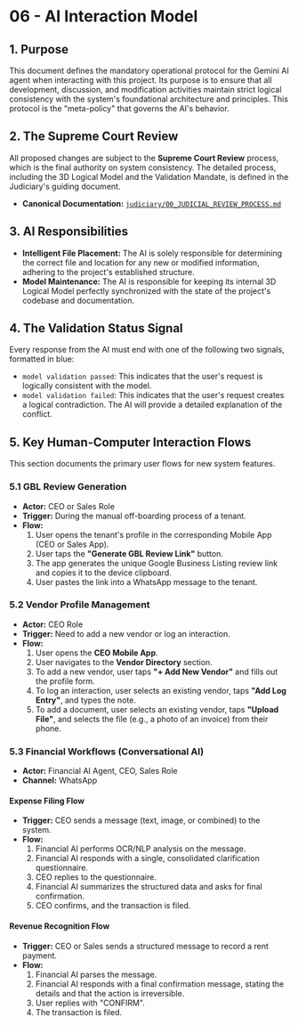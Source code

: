 # 06 - AI Interaction Model

## 1. Purpose

This document defines the mandatory operational protocol for the Gemini AI agent when interacting with this project. Its purpose is to ensure that all development, discussion, and modification activities maintain strict logical consistency with the system's foundational architecture and principles. This protocol is the "meta-policy" that governs the AI's behavior.

## 2. The Supreme Court Review

All proposed changes are subject to the **Supreme Court Review** process, which is the final authority on system consistency. The detailed process, including the 3D Logical Model and the Validation Mandate, is defined in the Judiciary's guiding document.

- **Canonical Documentation:** [`judiciary/00_JUDICIAL_REVIEW_PROCESS.md`](../judiciary/00_JUDICIAL_REVIEW_PROCESS.md)

## 3. AI Responsibilities

*   **Intelligent File Placement:** The AI is solely responsible for determining the correct file and location for any new or modified information, adhering to the project's established structure.
*   **Model Maintenance:** The AI is responsible for keeping its internal 3D Logical Model perfectly synchronized with the state of the project's codebase and documentation.

## 4. The Validation Status Signal

Every response from the AI must end with one of the following two signals, formatted in blue:

*   `model validation passed`: This indicates that the user's request is logically consistent with the model.
*   `model validation failed`: This indicates that the user's request creates a logical contradiction. The AI will provide a detailed explanation of the conflict.

## 5. Key Human-Computer Interaction Flows

This section documents the primary user flows for new system features.

### 5.1 GBL Review Generation

- **Actor:** CEO or Sales Role
- **Trigger:** During the manual off-boarding process of a tenant.
- **Flow:**
    1.  User opens the tenant's profile in the corresponding Mobile App (CEO or Sales App).
    2.  User taps the **"Generate GBL Review Link"** button.
    3.  The app generates the unique Google Business Listing review link and copies it to the device clipboard.
    4.  User pastes the link into a WhatsApp message to the tenant.

### 5.2 Vendor Profile Management

- **Actor:** CEO Role
- **Trigger:** Need to add a new vendor or log an interaction.
- **Flow:**
    1.  User opens the **CEO Mobile App**.
    2.  User navigates to the **Vendor Directory** section.
    3.  To add a new vendor, user taps **"+ Add New Vendor"** and fills out the profile form.
    4.  To log an interaction, user selects an existing vendor, taps **"Add Log Entry"**, and types the note.
    5.  To add a document, user selects an existing vendor, taps **"Upload File"**, and selects the file (e.g., a photo of an invoice) from their phone.

### 5.3 Financial Workflows (Conversational AI)

- **Actor:** Financial AI Agent, CEO, Sales Role
- **Channel:** WhatsApp

#### Expense Filing Flow

- **Trigger:** CEO sends a message (text, image, or combined) to the system.
- **Flow:**
    1.  Financial AI performs OCR/NLP analysis on the message.
    2.  Financial AI responds with a single, consolidated clarification questionnaire.
    3.  CEO replies to the questionnaire.
    4.  Financial AI summarizes the structured data and asks for final confirmation.
    5.  CEO confirms, and the transaction is filed.

#### Revenue Recognition Flow

- **Trigger:** CEO or Sales sends a structured message to record a rent payment.
- **Flow:**
    1.  Financial AI parses the message.
    2.  Financial AI responds with a final confirmation message, stating the details and that the action is irreversible.
    3.  User replies with "CONFIRM".
    4.  The transaction is filed.
